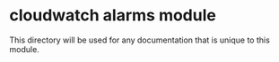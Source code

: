 # cloudwatch alarms module

This directory will be used for any documentation that is unique to this module.
